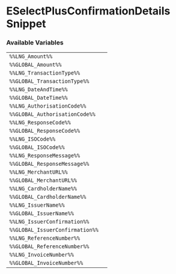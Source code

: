 # ESelectPlusConfirmationDetails Snippet

### Available Variables
|||
|---|---|
| `%%LNG_Amount%%` |
| `%%GLOBAL_Amount%%` |
| `%%LNG_TransactionType%%` |
| `%%GLOBAL_TransactionType%%` |
| `%%LNG_DateAndTime%%` |
| `%%GLOBAL_DateTime%%` |
| `%%LNG_AuthorisationCode%%` |
| `%%GLOBAL_AuthorisationCode%%` |
| `%%LNG_ResponseCode%%` |
| `%%GLOBAL_ResponseCode%%` |
| `%%LNG_ISOCode%%` |
| `%%GLOBAL_ISOCode%%` |
| `%%LNG_ResponseMessage%%` |
| `%%GLOBAL_ResponseMessage%%` |
| `%%LNG_MerchantURL%%` |
| `%%GLOBAL_MerchantURL%%` |
| `%%LNG_CardholderName%%` |
| `%%GLOBAL_CardholderName%%` |
| `%%LNG_IssuerName%%` |
| `%%GLOBAL_IssuerName%%` |
| `%%LNG_IssuerConfirmation%%` |
| `%%GLOBAL_IssuerConfirmation%%` |
| `%%LNG_ReferenceNumber%%` |
| `%%GLOBAL_ReferenceNumber%%` |
| `%%LNG_InvoiceNumber%%` |
| `%%GLOBAL_InvoiceNumber%%` |
